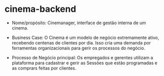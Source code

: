 # cinema-backend

* Nome/propósito: Cinemanager, interface de gestão interna de um cinema.

* Business Case: O Cinema é um modelo de negócio extremamente ativo, recebendo centenas de clientes por dia. Isso cria uma demanda por ferramentas organizacionais para gerir os processos do negócio.

* Processo de Negócio principal: Os empregados e gerentes utilizam a plataforma para cadastrar e gerir as Sessões que estão programadas e as comprars feitas por clientes. 
